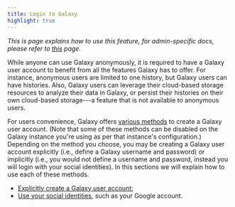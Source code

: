 ```yaml
---
title: Login to Galaxy
highlight: true
---
```


_This is page explains how to use this feature, for admin-specific docs, please refer to [this](/src/authnz/config/index.md) page._

While anyone can use Galaxy anonymously, it is required to have a Galaxy user account
to benefit from all the features Galaxy has to offer. For instance, anonymous users 
are limited to one history, but Galaxy users can have histories. Also, Galaxy users
can leverage their cloud-based storage resources to analyze their data in Galaxy, 
or persist their histories on their own cloud-based storage---a feature that is not 
available to anonymous users. 


For users convenience, Galaxy offers [various methods](/src/authnz/index.md#user-authentication-and-authorization) 
to create a Galaxy user account. (Note that some of these methods can be disabled
on the Galaxy instance you're using as per that instance's configuration.) Depending
on the method you choose, you may be creating a Galaxy user account explicitly 
(i.e., define a Galaxy username and password) or implicitly (i.e., you would not
define a username and password, instead you will login with your social identities).
In this sections we will explain how to use each of these methods. 

- [Explicitly create a Galaxy user account](/src/authnz/use/gxy/index.md);
- [Use your social identities](/src/authnz/use/oidc/index.md), such as your Google
account.